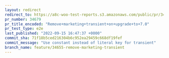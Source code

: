 ```yaml
---
layout: redirect
redirect_to: https://a8c-woo-test-reports.s3.amazonaws.com/public/pr/34679/e2e/index.html
pr_number: 34679
pr_title_encoded: "Remove+marketing+transient+on+upgrade+to+7.0"
pr_test_type: e2e
last_published: "2022-09-15 16:47:37 +0000"
commit_sha: 71f18b5ced216304b6c952ea29459c668df19fef
commit_message: "Use constant instead of literal key for transient"
branch_name: feature/34655-remove-marketing-transient
---
```

